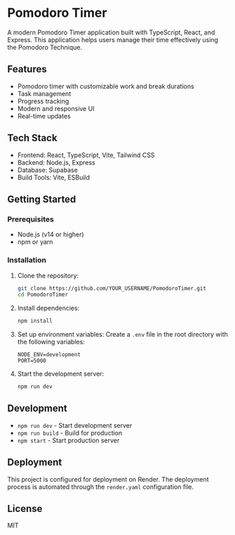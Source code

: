 # Pomodoro Timer

A modern Pomodoro Timer application built with TypeScript, React, and Express. This application helps users manage their time effectively using the Pomodoro Technique.

## Features

- Pomodoro timer with customizable work and break durations
- Task management
- Progress tracking
- Modern and responsive UI
- Real-time updates

## Tech Stack

- Frontend: React, TypeScript, Vite, Tailwind CSS
- Backend: Node.js, Express
- Database: Supabase
- Build Tools: Vite, ESBuild

## Getting Started

### Prerequisites

- Node.js (v14 or higher)
- npm or yarn

### Installation

1. Clone the repository:
   ```bash
   git clone https://github.com/YOUR_USERNAME/PomodoroTimer.git
   cd PomodoroTimer
   ```

2. Install dependencies:
   ```bash
   npm install
   ```

3. Set up environment variables:
   Create a `.env` file in the root directory with the following variables:
   ```
   NODE_ENV=development
   PORT=5000
   ```

4. Start the development server:
   ```bash
   npm run dev
   ```

## Development

- `npm run dev` - Start development server
- `npm run build` - Build for production
- `npm start` - Start production server

## Deployment

This project is configured for deployment on Render. The deployment process is automated through the `render.yaml` configuration file.

## License

MIT 